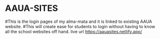 # AAUA-SITES
#This is the login pages of my alma-mata and it is linked to existing AAUA website.
#This will create ease for students to login without having to know all the school websites off hand.
live url  https://aauasites.netlify.app/
